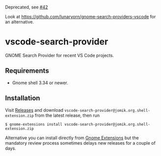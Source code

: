 Deprecated, see [#42](/../../issues/42)

Look at https://github.com/lunaryorn/gnome-search-providers-vscode for an alternative.

# vscode-search-provider

GNOME Search Provider for recent VS Code projects.

## Requirements

- Gnome shell 3.34 or newer.

## Installation

Visit [Releases] and download `vscode-search-provider@jomik.org.shell-extension.zip`
from the latest release, then run

```console
$ gnome-extensions install vscode-search-provider@jomik.org.shell-extension.zip
```

Alternative you can install directly from [Gnome Extensions][gexts] but the
mandatory review process sometimes delays new releases for a couple of days.

[Releases]: https://github.com/Jomik/vscode-search-provider/releases
[gexts]: https://extensions.gnome.org/extension/1207/vscode-search-provider/
